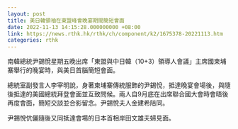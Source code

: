 ```yaml
---
layout: post
title: 美日韓領袖在東盟峰會晚宴期間簡短會面
date: 2022-11-13 14:15:28.000000000 +08:00
link: https://news.rthk.hk/rthk/ch/component/k2/1675378-20221113.htm
categories: rthk
---
```


南韓總統尹錫悅星期五晚出席「東盟與中日韓（10+3）領導人會議」主席國柬埔寨舉行的晚宴時，與美日首腦簡短會面。

總統室副發言人李宰明說，身著柬埔寨傳統服飾的尹錫悅，抵達晚宴會場後，與隨後抵達的美國總統拜登會面並互致問候。兩人自9月底在出席聯合國大會時會晤後再度會面，簡短交談並合影留念。尹錫悅夫人金建希陪同。

尹錫悅伉儷隨後又同抵達會場的日本首相岸田文雄夫婦見面。
